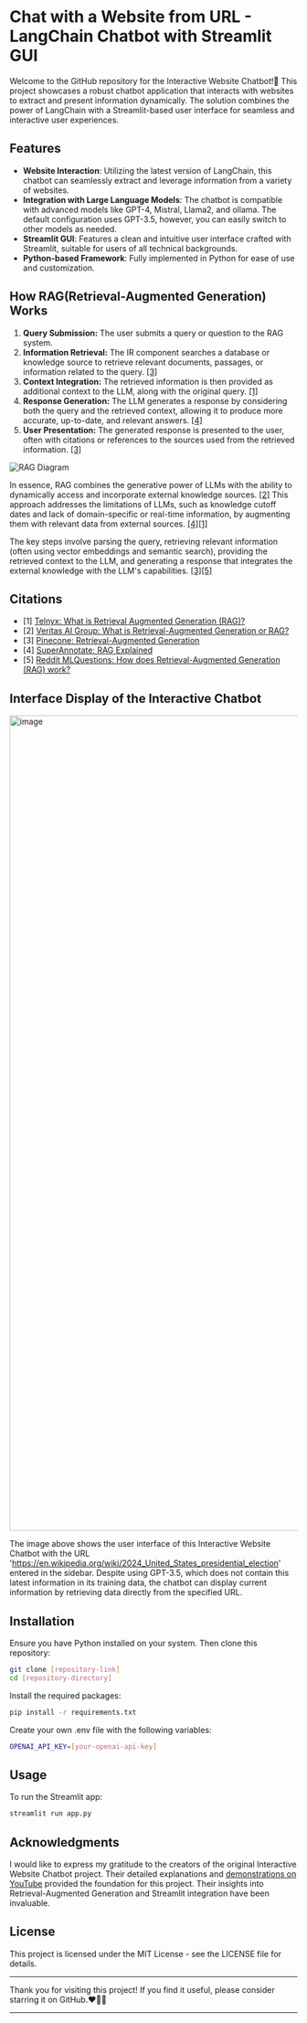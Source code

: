# Chat with a Website from URL - LangChain Chatbot with Streamlit GUI

Welcome to the GitHub repository for the Interactive Website Chatbot!🚀 This project showcases a robust chatbot application that interacts with websites to extract and present information dynamically. The solution combines the power of LangChain with a Streamlit-based user interface for seamless and interactive user experiences.

## Features
- **Website Interaction**: Utilizing the latest version of LangChain, this chatbot can seamlessly extract and leverage information from a variety of websites.
- **Integration with Large Language Models**: The chatbot is compatible with advanced models like GPT-4, Mistral, Llama2, and ollama. The default configuration uses GPT-3.5, however, you can easily switch to other models as needed.
- **Streamlit GUI**: Features a clean and intuitive user interface crafted with Streamlit, suitable for users of all technical backgrounds.
- **Python-based Framework**: Fully implemented in Python for ease of use and customization.

## How RAG(Retrieval-Augmented Generation) Works

1. **Query Submission:** The user submits a query or question to the RAG system.
2. **Information Retrieval:** The IR component searches a database or knowledge source to retrieve relevant documents, passages, or information related to the query. [[3]](https://www.pinecone.io/learn/retrieval-augmented-generation/)
3. **Context Integration:** The retrieved information is then provided as additional context to the LLM, along with the original query. [[1]](https://telnyx.com/resources/what-is-retrieval-augmented-generation-rag)
4. **Response Generation:** The LLM generates a response by considering both the query and the retrieved context, allowing it to produce more accurate, up-to-date, and relevant answers. [[4]](https://www.superannotate.com/blog/rag-explained)
5. **User Presentation:** The generated response is presented to the user, often with citations or references to the sources used from the retrieved information. [[3]](https://www.pinecone.io/learn/retrieval-augmented-generation/)

![RAG Diagram](https://www.techopedia.com/wp-content/uploads/2024/02/How-RAG-Works.jpg)

In essence, RAG combines the generative power of LLMs with the ability to dynamically access and incorporate external knowledge sources. [[2]](https://vox.veritas.com/t5/Veritas-AI-Group/What-is-Retrieval-Augmented-Generation-or-RAG/td-p/903265) This approach addresses the limitations of LLMs, such as knowledge cutoff dates and lack of domain-specific or real-time information, by augmenting them with relevant data from external sources. [[4]](https://www.superannotate.com/blog/rag-explained)[[1]](https://telnyx.com/resources/what-is-retrieval-augmented-generation-rag)

The key steps involve parsing the query, retrieving relevant information (often using vector embeddings and semantic search), providing the retrieved context to the LLM, and generating a response that integrates the external knowledge with the LLM's capabilities. [[3]](https://www.pinecone.io/learn/retrieval-augmented-generation/)[[5]](https://www.reddit.com/r/MLQuestions/comments/16mkd84/how_does_retrieval_augmented_generation_rag/)

## Citations

- [1] [Telnyx: What is Retrieval Augmented Generation (RAG)?](https://telnyx.com/resources/what-is-retrieval-augmented-generation-rag)
- [2] [Veritas AI Group: What is Retrieval-Augmented Generation or RAG?](https://vox.veritas.com/t5/Veritas-AI-Group/What-is-Retrieval-Augmented-Generation-or-RAG/td-p/903265)
- [3] [Pinecone: Retrieval-Augmented Generation](https://www.pinecone.io/learn/retrieval-augmented-generation/)
- [4] [SuperAnnotate: RAG Explained](https://www.superannotate.com/blog/rag-explained)
- [5] [Reddit MLQuestions: How does Retrieval-Augmented Generation (RAG) work?](https://www.reddit.com/r/MLQuestions/comments/16mkd84/how_does_retrieval_augmented_generation_rag/)

## Interface Display of the Interactive Chatbot
<img width="1427" alt="image" src="https://github.com/Phoenix0415/chat_with_websites/assets/94208127/c4a2049a-95a4-4100-97d3-dd54a90e9b7f">

The image above shows the user interface of this Interactive Website Chatbot with the URL 'https://en.wikipedia.org/wiki/2024_United_States_presidential_election' entered in the sidebar. Despite using GPT-3.5, which does not contain this latest information in its training data, the chatbot can display current information by retrieving data directly from the specified URL.

## Installation
Ensure you have Python installed on your system. Then clone this repository:

```bash
git clone [repository-link]
cd [repository-directory]
```

Install the required packages:

```bash
pip install -r requirements.txt
```

Create your own .env file with the following variables:

```bash
OPENAI_API_KEY=[your-openai-api-key]
```

## Usage
To run the Streamlit app:

```bash
streamlit run app.py
```

## Acknowledgments

I would like to express my gratitude to the creators of the original Interactive Website Chatbot project. Their detailed explanations and [demonstrations on YouTube](https://youtu.be/bupx08ZgSFg) provided the foundation for this project. Their insights into Retrieval-Augmented Generation and Streamlit integration have been invaluable.

## License
This project is licensed under the MIT License - see the LICENSE file for details.

---

Thank you for visiting this project! If you find it useful, please consider starring it on GitHub.❤️🚀🚀

---
